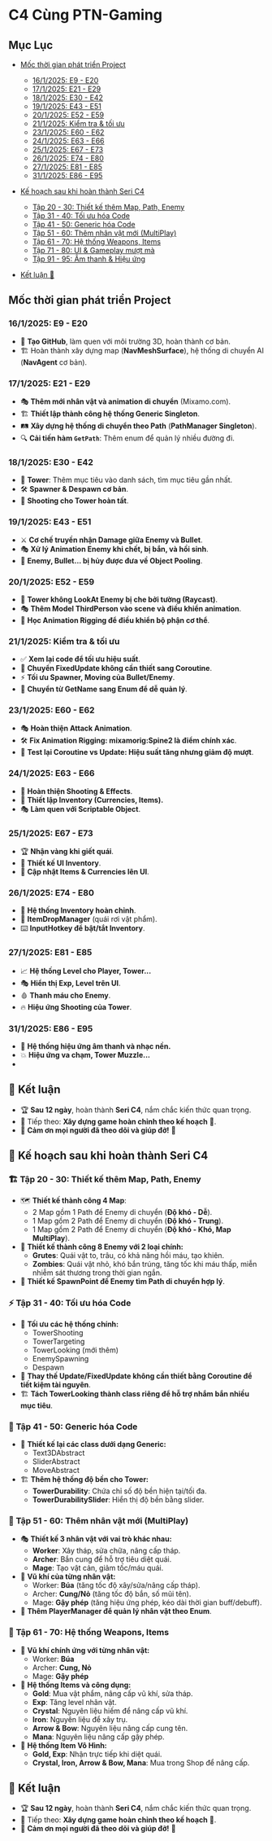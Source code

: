 # C4 Cùng PTN-Gaming

## Mục Lục

- [Mốc thời gian phát triển Project](#moc-thoi-gian-phat-trien-project)
  - [16/1/2025: E9 - E20](#1612025-e9---e20)
  - [17/1/2025: E21 - E29](#1712025-e21---e29)
  - [18/1/2025: E30 - E42](#1812025-e30---e42)
  - [19/1/2025: E43 - E51](#1912025-e43---e51)
  - [20/1/2025: E52 - E59](#2012025-e52---e59)
  - [21/1/2025: Kiểm tra & tối ưu](#2112025-kiem-tra--toi-uu)
  - [23/1/2025: E60 - E62](#2312025-e60---e62)
  - [24/1/2025: E63 - E66](#2412025-e63---e66)
  - [25/1/2025: E67 - E73](#2512025-e67---e73)
  - [26/1/2025: E74 - E80](#2612025-e74---e80)
  - [27/1/2025: E81 - E85](#2712025-e81---e85)
  - [31/1/2025: E86 - E95](#3112025-e86---e95)

- [Kế hoạch sau khi hoàn thành Seri C4](#ke-hoach-sau-khi-hoan-thanh-seri-c4)
  - [Tập 20 - 30: Thiết kế thêm Map, Path, Enemy](#tap-20---30-thiet-ke-them-map-path-enemy)
  - [Tập 31 - 40: Tối ưu hóa Code](#tap-31---40-toi-uu-hoa-code)
  - [Tập 41 - 50: Generic hóa Code](#tap-41---50-generic-hoa-code)
  - [Tập 51 - 60: Thêm nhân vật mới (MultiPlay)](#tap-51---60-them-nhan-vat-moi-multiplay)
  - [Tập 61 - 70: Hệ thống Weapons, Items](#tap-61---70-he-thong-weapons-items)
  - [Tập 71 - 80: UI & Gameplay mượt mà](#tap-71---80-ui--gameplay-muot-ma)
  - [Tập 91 - 95: Âm thanh & Hiệu ứng](#tap-91---95-am-thanh--hieu-ung)

- [Kết luận 🎯](#ket-luan-🎯)


## Mốc thời gian phát triển Project

### 16/1/2025: E9 - E20
- 🚀 **Tạo GitHub**, làm quen với môi trường 3D, hoàn thành cơ bản.
- 🏗️ Hoàn thành xây dựng map (**NavMeshSurface**), hệ thống di chuyển AI (**NavAgent** cơ bản).

### 17/1/2025: E21 - E29
- 🎭 **Thêm mới nhân vật và animation di chuyển** (Mixamo.com).
- 🏗️ **Thiết lập thành công hệ thống Generic Singleton**.
- 🛤️ **Xây dựng hệ thống di chuyển theo Path** (**PathManager Singleton**).
- 🔍 **Cải tiến hàm `GetPath`**: Thêm enum để quản lý nhiều đường đi.

### 18/1/2025: E30 - E42
- 🏹 **Tower**: Thêm mục tiêu vào danh sách, tìm mục tiêu gần nhất.
- 🛠️ **Spawner & Despawn cơ bản**.
- 🔫 **Shooting cho Tower hoàn tất**.

### 19/1/2025: E43 - E51
- ⚔️ **Cơ chế truyền nhận Damage giữa Enemy và Bullet**.
- 🎭 **Xử lý Animation Enemy khi chết, bị bắn, và hồi sinh**.
- 🏹 **Enemy, Bullet... bị hủy được đưa về Object Pooling**.

### 20/1/2025: E52 - E59
- 🔦 **Tower không LookAt Enemy bị che bởi tường (Raycast)**.
- 🎭 **Thêm Model ThirdPerson vào scene và điều khiển animation**.
- 🤖 **Học Animation Rigging để điều khiển bộ phận cơ thể**.

### 21/1/2025: Kiểm tra & tối ưu
- ✅ **Xem lại code để tối ưu hiệu suất**.
- 🔄 **Chuyển FixedUpdate không cần thiết sang Coroutine**.
- ⚡ **Tối ưu Spawner, Moving của Bullet/Enemy**.
- 🏹 **Chuyển từ GetName sang Enum để dễ quản lý**.

### 23/1/2025: E60 - E62
- 🎭 **Hoàn thiện Attack Animation**.
- 🛠️ **Fix Animation Rigging: mixamorig:Spine2 là điểm chính xác**.
- 🔄 **Test lại Coroutine vs Update: Hiệu suất tăng nhưng giảm độ mượt**.

### 24/1/2025: E63 - E66
- 🎯 **Hoàn thiện Shooting & Effects**.
- 🏹 **Thiết lập Inventory (Currencies, Items).**
- 🎭 **Làm quen với Scriptable Object**.

### 25/1/2025: E67 - E73
- 🏆 **Nhận vàng khi giết quái**.
- 🏪 **Thiết kế UI Inventory**.
- 🔄 **Cập nhật Items & Currencies lên UI**.

### 26/1/2025: E74 - E80
- 🎒 **Hệ thống Inventory hoàn chỉnh**.
- 🎁 **ItemDropManager** (quái rơi vật phẩm).
- ⌨️ **InputHotkey để bật/tắt Inventory**.

### 27/1/2025: E81 - E85
- 📈 **Hệ thống Level cho Player, Tower...**
- 🎭 **Hiển thị Exp, Level trên UI**.
- 🩸 **Thanh máu cho Enemy**.
- 🔥 **Hiệu ứng Shooting của Tower**.

### 31/1/2025: E86 - E95
- 🎵 **Hệ thống hiệu ứng âm thanh và nhạc nền.**
- 💥 **Hiệu ứng va chạm, Tower Muzzle...**
- 
## 🎯 Kết luận
- 🏆 **Sau 12 ngày**, hoàn thành **Seri C4**, nắm chắc kiến thức quan trọng.
- 🎯 Tiếp theo: **Xây dựng game hoàn chỉnh theo kế hoạch** 🚀.
- 🙏 **Cảm ơn mọi người đã theo dõi và giúp đỡ!** 💙

  
## 📌 Kế hoạch sau khi hoàn thành Seri C4

### 🏗️ Tập 20 - 30: Thiết kế thêm Map, Path, Enemy
- 🗺️ **Thiết kế thành công 4 Map**:
  - 2 Map gồm 1 Path để Enemy di chuyển (**Độ khó - Dễ**).
  - 1 Map gồm 2 Path để Enemy di chuyển (**Độ khó - Trung**).
  - 1 Map gồm 2 Path để Enemy di chuyển (**Độ khó - Khó, Map MultiPlay**).
- 👾 **Thiết kế thành công 8 Enemy với 2 loại chính:**
  - **Grutes**: Quái vật to, trâu, có khả năng hồi máu, tạo khiên.
  - **Zombies**: Quái vật nhỏ, khó bắn trúng, tăng tốc khi máu thấp, miễn nhiễm sát thương trong thời gian ngắn.
- 🔄 **Thiết kế SpawnPoint để Enemy tìm Path di chuyển hợp lý**.

### ⚡ Tập 31 - 40: Tối ưu hóa Code
- 🏹 **Tối ưu các hệ thống chính:**
  - TowerShooting
  - TowerTargeting
  - TowerLooking (mới thêm)
  - EnemySpawning
  - Despawn
- 🔄 **Thay thế Update/FixedUpdate không cần thiết bằng Coroutine để tiết kiệm tài nguyên**.
- 🏗️ **Tách TowerLooking thành class riêng để hỗ trợ nhắm bắn nhiều mục tiêu**.

### 🔧 Tập 41 - 50: Generic hóa Code
- 🏹 **Thiết kế lại các class dưới dạng Generic:**
  - Text3DAbstract
  - SliderAbstract
  - MoveAbstract
- 🏗️ **Thêm hệ thống độ bền cho Tower:**
  - **TowerDurability**: Chứa chỉ số độ bền hiện tại/tối đa.
  - **TowerDurabilitySlider**: Hiển thị độ bền bằng slider.

### 🏹 Tập 51 - 60: Thêm nhân vật mới (MultiPlay)
- 🎭 **Thiết kế 3 nhân vật với vai trò khác nhau:**
  - **Worker**: Xây tháp, sửa chữa, nâng cấp tháp.
  - **Archer**: Bắn cung để hỗ trợ tiêu diệt quái.
  - **Mage**: Tạo vật cản, giảm tốc/máu quái.
- 🏹 **Vũ khí của từng nhân vật:**
  - Worker: **Búa** (tăng tốc độ xây/sửa/nâng cấp tháp).
  - Archer: **Cung/Nỏ** (tăng tốc độ bắn, số mũi tên).
  - Mage: **Gậy phép** (tăng hiệu ứng phép, kéo dài thời gian buff/debuff).
- 🔄 **Thêm PlayerManager để quản lý nhân vật theo Enum**.

### 🔫 Tập 61 - 70: Hệ thống Weapons, Items
- 🏹 **Vũ khí chính ứng với từng nhân vật:**
  - Worker: **Búa**
  - Archer: **Cung, Nỏ**
  - Mage: **Gậy phép**
- 🎁 **Hệ thống Items và công dụng:**
  - **Gold**: Mua vật phẩm, nâng cấp vũ khí, sửa tháp.
  - **Exp**: Tăng level nhân vật.
  - **Crystal**: Nguyên liệu hiếm để nâng cấp vũ khí.
  - **Iron**: Nguyên liệu để xây trụ.
  - **Arrow & Bow**: Nguyên liệu nâng cấp cung tên.
  - **Mana**: Nguyên liệu nâng cấp gậy phép.
- 🏪 **Hệ thống Item Vô Hình:**
  - **Gold, Exp**: Nhận trực tiếp khi diệt quái.
  - **Crystal, Iron, Arrow & Bow, Mana**: Mua trong Shop để nâng cấp.

## 🎯 Kết luận
- 🏆 **Sau 12 ngày**, hoàn thành **Seri C4**, nắm chắc kiến thức quan trọng.
- 🎯 Tiếp theo: **Xây dựng game hoàn chỉnh theo kế hoạch** 🚀.
- 🙏 **Cảm ơn mọi người đã theo dõi và giúp đỡ!** 💙



